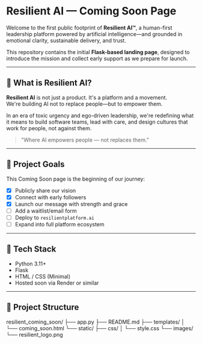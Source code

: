 # Resilient AI — Coming Soon Page

Welcome to the first public footprint of **Resilient AI™**, a human-first leadership platform powered by artificial intelligence—and grounded in emotional clarity, sustainable delivery, and trust.

This repository contains the initial **Flask-based landing page**, designed to introduce the mission and collect early support as we prepare for launch.

---

## 🌱 What is Resilient AI?

**Resilient AI** is not just a product. It's a platform and a movement.  
We're building AI not to replace people—but to empower them.

In an era of toxic urgency and ego-driven leadership, we're redefining what it means to build software teams, lead with care, and design cultures that work for people, not against them.

> "Where AI empowers people — not replaces them."

---

## 🚀 Project Goals

This Coming Soon page is the beginning of our journey:

- [x] Publicly share our vision
- [x] Connect with early followers
- [x] Launch our message with strength and grace
- [ ] Add a waitlist/email form
- [ ] Deploy to `resilientplatform.ai`
- [ ] Expand into full platform ecosystem

---

## 🧰 Tech Stack

- Python 3.11+
- Flask
- HTML / CSS (Minimal)
- Hosted soon via Render or similar

---

## 📁 Project Structure

resilient_coming_soon/
├── app.py
├── README.md
├── templates/
│   └── coming_soon.html
└── static/
    ├── css/
    │   └── style.css
    └── images/
        └── resilient_logo.png
